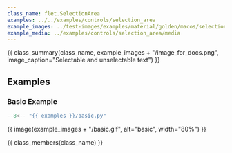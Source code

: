 ```yaml
---
class_name: flet.SelectionArea
examples: ../../examples/controls/selection_area
example_images: ../test-images/examples/material/golden/macos/selection_area
example_media: ../examples/controls/selection_area/media
---
```


{{ class_summary(class_name, example_images + "/image_for_docs.png", image_caption="Selectable and unselectable text") }}

## Examples

### Basic Example

```python
--8<-- "{{ examples }}/basic.py"
```

{{ image(example_images + "/basic.gif", alt="basic", width="80%") }}


{{ class_members(class_name) }}

